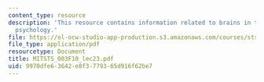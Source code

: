 ```yaml
---
content_type: resource
description: 'This resource contains information related to brains in the lab: experimental
  psychology.'
file: https://ol-ocw-studio-app-production.s3.amazonaws.com/courses/sts-003-the-rise-of-modern-science-fall-2010/9970dfe63642e8f3779365d916f62be7_MITSTS_003F10_lec23.pdf
file_type: application/pdf
resourcetype: Document
title: MITSTS_003F10_lec23.pdf
uid: 9970dfe6-3642-e8f3-7793-65d916f62be7
---
```

